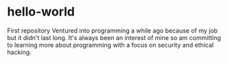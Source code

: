 # hello-world
First repository
Ventured into programming a while ago because of my job but it didn't last long. It's always been an interest of mine so am committing to learning more about programming with a focus on security and ethical hacking.
